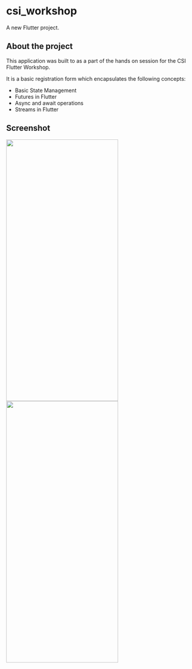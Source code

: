 # csi_workshop

A new Flutter project.

## About the project

This application was built to as a part of the hands on session for the CSI Flutter Workshop.

It is a basic registration form which encapsulates the following concepts:

* Basic State Management
* Futures in Flutter
* Async and await operations
* Streams in Flutter

## Screenshot

<img src="https://user-images.githubusercontent.com/62417466/143681781-6a950c28-fae0-433b-99ef-8258dec68fb5.jpg" width="300" height="700">
<img src="https://user-images.githubusercontent.com/62417466/143681785-7fdedb99-8995-4ebd-994e-66b5e7c3bbd8.mp4" width="300" height="700">





